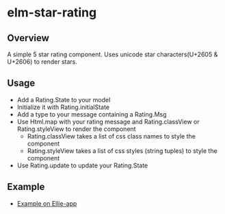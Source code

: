 # elm-star-rating

## Overview
A simple 5 star rating component. 
Uses unicode star characters(U+2605 & U+2606) to render stars.

## Usage
 * Add a Rating.State to your model
 * Initialize it with Rating.initialState
 * Add a type to your message containing a Rating.Msg
 * Use Html.map with your rating message and Rating.classView or Rating.styleView to render the component
    - Rating.classView takes a list of css class names to style the component
    - Rating.styleView takes a list of css styles (string tuples) to style the component
 * Use Rating.update to update your Rating.State
 
## Example
  - [Example on Ellie-app](https://ellie-app.com/3rPGtQvWZ4Pa1) 
